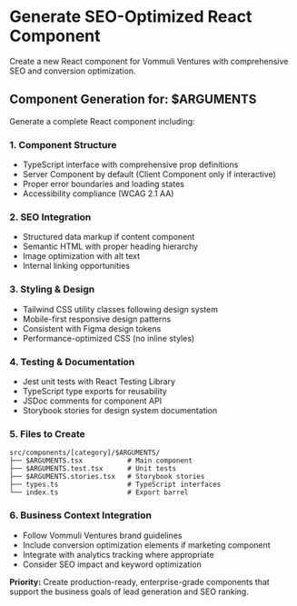 # Generate SEO-Optimized React Component

Create a new React component for Vommuli Ventures with comprehensive SEO and conversion optimization.

## Component Generation for: $ARGUMENTS

Generate a complete React component including:

### 1. Component Structure
- TypeScript interface with comprehensive prop definitions
- Server Component by default (Client Component only if interactive)
- Proper error boundaries and loading states
- Accessibility compliance (WCAG 2.1 AA)

### 2. SEO Integration
- Structured data markup if content component
- Semantic HTML with proper heading hierarchy
- Image optimization with alt text
- Internal linking opportunities

### 3. Styling & Design
- Tailwind CSS utility classes following design system
- Mobile-first responsive design patterns
- Consistent with Figma design tokens
- Performance-optimized CSS (no inline styles)

### 4. Testing & Documentation
- Jest unit tests with React Testing Library
- TypeScript type exports for reusability
- JSDoc comments for component API
- Storybook stories for design system documentation

### 5. Files to Create
```
src/components/[category]/$ARGUMENTS/
├── $ARGUMENTS.tsx           # Main component
├── $ARGUMENTS.test.tsx      # Unit tests
├── $ARGUMENTS.stories.tsx   # Storybook stories
├── types.ts                 # TypeScript interfaces
└── index.ts                 # Export barrel
```

### 6. Business Context Integration
- Follow Vommuli Ventures brand guidelines
- Include conversion optimization elements if marketing component
- Integrate with analytics tracking where appropriate
- Consider SEO impact and keyword optimization

**Priority:** Create production-ready, enterprise-grade components that support the business goals of lead generation and SEO ranking.
